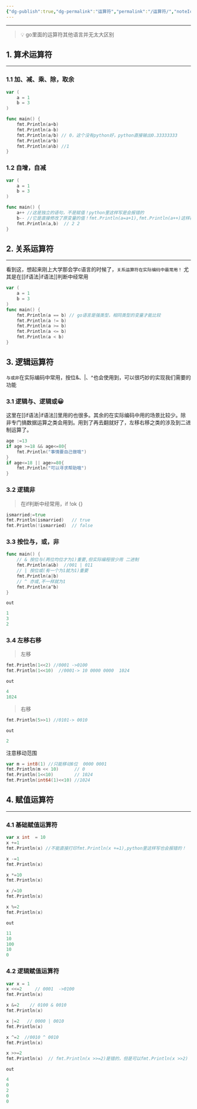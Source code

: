 ```yaml
---
{"dg-publish":true,"dg-permalink":"运算符","permalink":"/运算符/","noteIcon":"","created":"2023-04-23","updated":""}
---
```


---
>  💡 go里面的运算符其他语言并无太大区别

## 1. 算术运算符
---
### 1.1 加、减、乘、除，取余

```go
var (
	a = 1
	b = 3
)

func main() {
	fmt.Println(a+b)
	fmt.Println(a-b)
	fmt.Println(a/b) // 0，这个没有python好，python直接输出0.33333333
	fmt.Println(a*b)
	fmt.Println(a%b) //1
}
```


### 1.2 自增，自减

```go
var (
	a = 1
	b = 3
)

func main() {
	a++ //这是独立的语句，不是赋值！python里这样写是会报错的
	b-- //它是直接修改了原变量的值！fmt.Println(a=a+1),fmt.Println(a++)这样都是错的！
	fmt.Println(a,b)  // 2 2
}
```


## 2. 关系运算符
---
看到这，想起来刚上大学那会学c语言的时候了，`关系运算符在实际编码中最常用！`  尤其是在[[if语法\|if语法]]判断中经常用

```go
var (
	a = 1
	b = 3
)
func main() {
	fmt.Println(a == b) // go语言是强类型，相同类型的变量才能比较
	fmt.Println(a != b)  
	fmt.Println(a >= b)
	fmt.Println(a <= b)
	fmt.Println(a < b)
}
```

## 3. 逻辑运算符

`与或非`在实际编码中常用，按位&、|、^也会使用到，可以很巧妙的实现我们需要的功能

### 3.1 逻辑与、逻辑或😀

这里在[[if语法\|if语法]]里用的也很多。其余的在实际编码中用的场景比较少。除非专门搞数据运算之类会用到。用到了再去翻就好了，左移右移之类的涉及到二进制运算了。

```go
age :=13
if age >=18 && age<=80{
	fmt.Println("事情要自己做哦")
}
if age<=18 || age>=80{
	fmt.Println("可以寻求帮助哦")
}
```

### 3.2 逻辑非

>  在if判断中经常用，if !ok  {}

```go
ismarried:=true
fmt.Println(ismarried)   // true
fmt.Println(!ismarried)  // false
```

### 3.3 按位与，或，非

```go
func main() {
	// & 按位与(两位均位才为1)重要,但实际编程很少用 二进制
	fmt.Println(a&b)  //001 | 011
	// | 按位或(有一个为1就为1)重要
	fmt.Println(a|b)
	// ^ 亦或,不一样就为1
	fmt.Println(a^b)
}
```
`out`
```go
1
3
2
```

### 3.4 左移右移

> 左移
```go
fmt.Println(1<<2) //0001 ->0100
fmt.Println(1<<10)  //0001-> 10 0000 0000  1024
```
`out`
```go
4
1024
```

> 右移
```go
fmt.Println(5>>1) //0101-> 0010
```
`out`
```go
2
```

注意移动范围
```go
var m = int8(1) //只能移动8位  0000 0001
fmt.Println(m << 10)      // 0 
fmt.Println(1<<10)        // 1024
fmt.Println(int64(1)<<10) //1024
```
## 4. 赋值运算符
---
### 4.1 基础赋值运算符
```go
var x int  = 10
x +=1
fmt.Println(x) //不能直接打印fmt.Println(x +=1),python里这样写也会报错的！

x -=1
fmt.Println(x)

x *=10
fmt.Println(x)

x /=10
fmt.Println(x)

x %=2
fmt.Println(x)
```
`out`
```go
11
10
100
10
0
```

### 4.2 逻辑赋值运算符
```go
var x = 1
x <<=2     // 0001  ->0100
fmt.Println(x)

x &=2    // 0100 & 0010
fmt.Println(x)

x |=2   // 0000 | 0010
fmt.Println(x)

x ^=2  //0010 ^ 0010
fmt.Println(x)

x >>=2
fmt.Println(x)  // fmt.Println(x >>=2)是错的，但是可以fmt.Println(x >>2)
```

`out`
```go
4
0
2
0
0
```